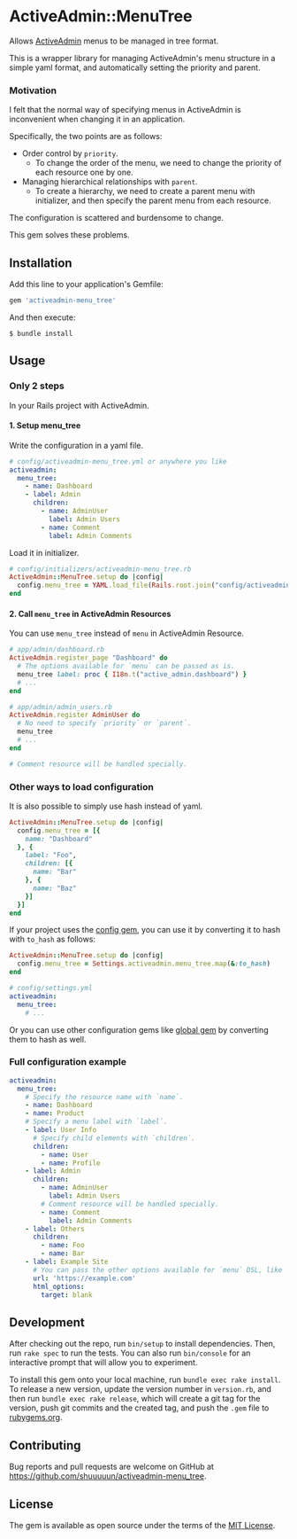 # ActiveAdmin::MenuTree

<!-- TODO: badge -->

<!-- 
ActiveAdminのmenuをtree形式で指定できるようにします
Allow ActiveAdmin's menu to be specified in tree format.

ActiveAdminのmenuがtree形式で指定できるようになります
ActiveAdmin's menu can now be specified as a tree.
ActiveAdmin's menu can be specified as a tree.

ActiveAdminのmenuをtree形式で指定できるように拡張します。
ActiveAdmin's menu can be extended to be specified in a tree format.
ActiveAdmin's menu will be extended to be specified in a tree format.

ActiveAdminのmenuをtree形式で管理できるようにします.
Makes it possible to manage ActiveAdmin's menu in a tree format.
Allows ActiveAdmin menus to be managed as a tree format.
 -->
Allows [ActiveAdmin](https://github.com/activeadmin/activeadmin) menus to be managed in tree format.

<!-- ActiveAdminのmenu構造をyamlでシンプルに管理し、priorityとparentを自動で設定するラッパーライブラリです -->
This is a wrapper library for managing ActiveAdmin's menu structure in a simple yaml format, and automatically setting the priority and parent.

### Motivation

<!-- 
ActiveAdminの通常のmenu指定方法は、アプリケーションを運用する上で使いづらいと感じました.
ActiveAdminの通常のmenu指定方法は、アプリケーションを運用していると使いづらいと感じました.
ActiveAdminの通常のmenu指定方法は、運用するアプリケーションでは使いづらいと感じました.
The normal way of specifying the menu in ActiveAdmin is considered to be difficult to use when running an application.
The normal way of specifying the menu in ActiveAdmin is not easy to use for running applications.

ActiveAdmin's normal way of specifying the menu was difficult to use for the application in operation.

The normal way of specifying the menu in ActiveAdmin is difficult to use in the application operation.
I found ActiveAdmin's normal method of specifying the menu to be difficult to use with the application in operation.
I found it difficult to use the normal menu specification method of ActiveAdmin in operating the application.
I found it difficult to use the normal menu specification method of ActiveAdmin when operating an application.
I found it difficult to use the normal menu specification method of ActiveAdmin in the application to be operated.

ActiveAdminの通常のmenu指定方法は、運用中のアプリケーションで変更する際に不便だと感じました.
I found it inconvenient to change the normal menu specification method of ActiveAdmin in the application in operation.
 -->
I felt that the normal way of specifying menus in ActiveAdmin is inconvenient when changing it in an application.

<!-- 
具体的には以下の2点です
・`priority`による順序の制御
・・menuの順番を変えるのに各リソースのpriorityを数値で一つずついじる必要がある
・`parent`による階層関係の管理
・・階層を作るには、initializerで親menuを作成し、さらに各リソースから親menuの指定が必要

設定が分散しており、煩雑です
設定が分散しており、変更が面倒です
 -->
Specifically, the two points are as follows:
- Order control by `priority`.
  - To change the order of the menu, we need to change the priority of each resource one by one.
- Managing hierarchical relationships with `parent`.
  - To create a hierarchy, we need to create a parent menu with initializer, and then specify the parent menu from each resource.

The configuration is scattered and burdensome to change.

This gem solves these problems.

<!-- 
### Features
 -->

## Installation

Add this line to your application's Gemfile:

```ruby
gem 'activeadmin-menu_tree'
```

And then execute:

    $ bundle install

## Usage

### Only 2 steps

In your Rails project with ActiveAdmin.

#### 1. Setup menu_tree

Write the configuration in a yaml file.
```yaml
# config/activeadmin-menu_tree.yml or anywhere you like
activeadmin:
  menu_tree:
    - name: Dashboard
    - label: Admin
      children:
        - name: AdminUser
          label: Admin Users
        - name: Comment
          label: Admin Comments
```

Load it in initializer.
```ruby
# config/initializers/activeadmin-menu_tree.rb
ActiveAdmin::MenuTree.setup do |config|
  config.menu_tree = YAML.load_file(Rails.root.join("config/activeadmin-menu_tree.yml"))["activeadmin"]["menu_tree"]
end
```

#### 2. Call `menu_tree` in ActiveAdmin Resources

You can use `menu_tree` instead of `menu` in ActiveAdmin Resource.
```ruby
# app/admin/dashboard.rb
ActiveAdmin.register_page "Dashboard" do
  # The options available for `menu` can be passed as is.
  menu_tree label: proc { I18n.t("active_admin.dashboard") }
  # ...
end

# app/admin/admin_users.rb
ActiveAdmin.register AdminUser do
  # No need to specify `priority` or `parent`.
  menu_tree
  # ...
end

# Comment resource will be handled specially.
```

### Other ways to load configuration

It is also possible to simply use hash instead of yaml.
```ruby
ActiveAdmin::MenuTree.setup do |config|
  config.menu_tree = [{
    name: "Dashboard"
  }, {
    label: "Foo",
    children: [{
      name: "Bar"
    }, {
      name: "Baz"
    }]
  }]
end
```

If your project uses the [config gem](https://github.com/rubyconfig/config), you can use it by converting it to hash with `to_hash` as follows:
```ruby
ActiveAdmin::MenuTree.setup do |config|
  config.menu_tree = Settings.activeadmin.menu_tree.map(&:to_hash)
end
```
```yaml
# config/settings.yml
activeadmin:
  menu_tree:
    # ...
```

Or you can use other configuration gems like [global gem](https://github.com/railsware/global) by converting them to hash as well.

### Full configuration example
```yaml
activeadmin:
  menu_tree:
    # Specify the resource name with `name`.
    - name: Dashboard
    - name: Product
    # Specify a menu label with `label`.
    - label: User Info
      # Specify child elements with `children`.
      children:
        - name: User
        - name: Profile
    - label: Admin
      children:
        - name: AdminUser
          label: Admin Users
        # Comment resource will be handled specially.
        - name: Comment
          label: Admin Comments
    - label: Others
      children:
        - name: Foo
        - name: Bar
    - label: Example Site
      # You can pass the other options available for `menu` DSL, like `url`, `html_options`.
      url: 'https://example.com'
      html_options:
        target: blank
```

## Development

After checking out the repo, run `bin/setup` to install dependencies. Then, run `rake spec` to run the tests. You can also run `bin/console` for an interactive prompt that will allow you to experiment.

To install this gem onto your local machine, run `bundle exec rake install`. To release a new version, update the version number in `version.rb`, and then run `bundle exec rake release`, which will create a git tag for the version, push git commits and the created tag, and push the `.gem` file to [rubygems.org](https://rubygems.org).

## Contributing

Bug reports and pull requests are welcome on GitHub at https://github.com/shuuuuun/activeadmin-menu_tree.

## License

The gem is available as open source under the terms of the [MIT License](https://opensource.org/licenses/MIT).
